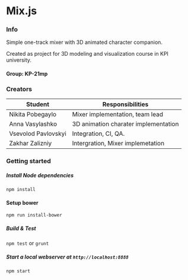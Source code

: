 # Mix.js

### Info

Simple one-track mixer with 3D animated character companion.

Created as project for 3D modeling and visualization course in KPI university.

#### Group: KP-21mp

### Creators

| Student             | Responsibilities                     |
| ------------------- | ------------------------------------ |
| Nikita Pobegaylo    | Mixer implementation, team lead      |
| Anna Vasylashko     | 3D animation charater implementation |
| Vsevolod Pavlovskyi | Integration, CI, QA.                 |
| Zakhar Zalizniy     | Intergration, Mixer implemetation    |

### Getting started

##### Install Node dependencies
`npm install`
#### Setup bower
`npm run install-bower`
##### Build & Test
`npm test` or `grunt`
##### Start a local webserver at `http://localhost:8888`
`npm start`
